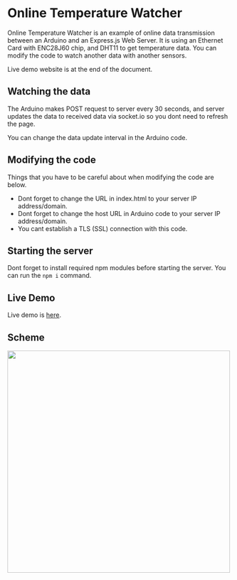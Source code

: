 # Online Temperature Watcher

Online Temperature Watcher is an example of online data transmission between an Arduino and an Express.js Web Server. It is using an Ethernet Card with ENC28J60 chip, and DHT11 to get temperature data. You can modify the code to watch another data with another sensors.

Live demo website is at the end of the document.

## Watching the data

The Arduino makes POST request to server every 30 seconds, and server updates the data to received data via socket.io so you dont need to refresh the page.

You can change the data update interval in the Arduino code.

## Modifying the code

Things that you have to be careful about when modifying the code are below.

- Dont forget to change the URL in index.html to your server IP address/domain.
- Dont forget to change the host URL in Arduino code to your server IP address/domain.
- You cant establish a TLS (SSL) connection with this code.

## Starting the server

Dont forget to install required npm modules before starting the server. You can run the `npm i` command.

## Live Demo

Live demo is [here](http://rodinsc.com/temperature "here").

## Scheme

<img src="https://i.hizliresim.com/1rap88t.png" width="500"></img>